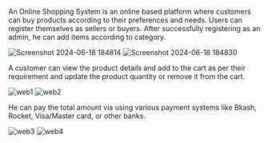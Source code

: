 An Online Shopping System is an online based platform where customers can buy products according to their preferences and needs. Users can register themselves as sellers or buyers. After successfully registering as an admin, he can add items according to category.

![Screenshot 2024-06-18 184814](https://github.com/Apurbo-Roy/Online_Shopping_System_with_Payment_Gateway/assets/67003650/ee6be4eb-ed57-44b8-8018-1ccdff0a69ad)
![Screenshot 2024-06-18 184830](https://github.com/Apurbo-Roy/Online_Shopping_System_with_Payment_Gateway/assets/67003650/d6c41800-a244-42ca-899c-d07a0bcb5d9a)

A customer can view the product details and add to the cart as per their requirement and update the product quantity or remove it from the cart.

![web1](https://github.com/Apurbo-Roy/Online_Shopping_System_with_Payment_Gateway/assets/67003650/035eface-ad24-4755-b819-b0a83cc31732)
![web2](https://github.com/Apurbo-Roy/Online_Shopping_System_with_Payment_Gateway/assets/67003650/ed91c745-f849-4095-8090-30fc19ef74d3)

He can pay the total amount via using various payment systems like Bkash, Rocket, Visa/Master card, or other banks.

![web3](https://github.com/Apurbo-Roy/Online_Shopping_System_with_Payment_Gateway/assets/67003650/486c4614-69cc-44b7-a786-d8e5f75d1bf7)
![web4](https://github.com/Apurbo-Roy/Online_Shopping_System_with_Payment_Gateway/assets/67003650/2775727e-381e-4d42-b061-d062fcfd7a10)
